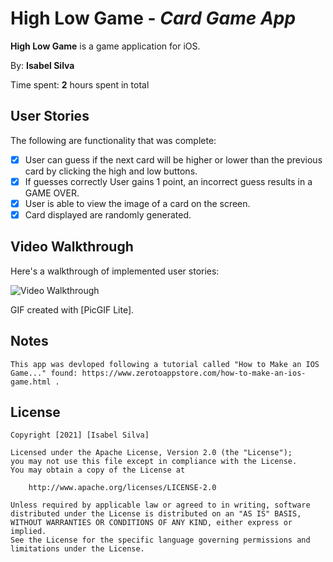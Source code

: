 # High Low Game - *Card Game App*

**High Low Game** is a game application for iOS.

By: **Isabel Silva**

Time spent: **2** hours spent in total

## User Stories

The following are functionality that was complete:

* [x] User can guess if the next card will be higher or lower than the previous card by clicking the high and low buttons. 
* [x] If guesses correctly User gains 1 point, an incorrect guess results in a GAME OVER. 
* [x] User is able to view the image of a card on the screen. 
* [x] Card displayed are randomly generated. 
## Video Walkthrough

Here's a walkthrough of implemented user stories:

<img src='' title='Video Walkthrough' width='' alt='Video Walkthrough' />

GIF created with [PicGIF Lite].


## Notes
    This app was devloped following a tutorial called "How to Make an IOS Game..." found: https://www.zerotoappstore.com/how-to-make-an-ios-game.html . 

## License

    Copyright [2021] [Isabel Silva]

    Licensed under the Apache License, Version 2.0 (the "License");
    you may not use this file except in compliance with the License.
    You may obtain a copy of the License at

        http://www.apache.org/licenses/LICENSE-2.0

    Unless required by applicable law or agreed to in writing, software
    distributed under the License is distributed on an "AS IS" BASIS,
    WITHOUT WARRANTIES OR CONDITIONS OF ANY KIND, either express or implied.
    See the License for the specific language governing permissions and
    limitations under the License.
